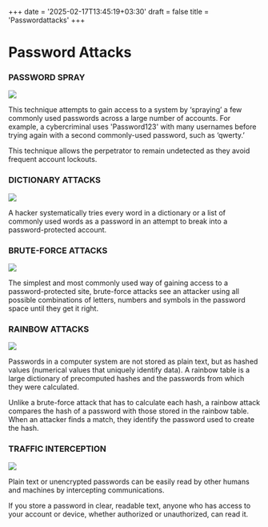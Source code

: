 +++
date = '2025-02-17T13:45:19+03:30'
draft = false
title = 'Passwordattacks'
+++

# Password Attacks

### PASSWORD SPRAY

![](https://www.netacad.com/content/i2cs/7.1/courses/content/m2/en-US/assets/cad4c73462916cb67e69c2eb50fd9dcdca59cfbe.png)

This technique attempts to gain access to a system by ‘spraying’ a few commonly used passwords across a large number of accounts. For example, a cybercriminal uses 'Password123' with many usernames before trying again with a second commonly-used password, such as ‘qwerty.’

This technique allows the perpetrator to remain undetected as they avoid frequent account lockouts.

### DICTIONARY ATTACKS

![](https://www.netacad.com/content/i2cs/7.1/courses/content/m2/en-US/assets/cd79e882e9efe6d568118ae43f447a500c9955d6.png)

A hacker systematically tries every word in a dictionary or a list of commonly used words as a password in an attempt to break into a password-protected account.

### BRUTE-FORCE ATTACKS

![](https://www.netacad.com/content/i2cs/7.1/courses/content/m2/en-US/assets/d62ba4eb77ce4f60c69a8c5c2c843de3fa7ac769.png)

The simplest and most commonly used way of gaining access to a password-protected site, brute-force attacks see an attacker using all possible combinations of letters, numbers and symbols in the password space until they get it right.

### RAINBOW ATTACKS

![](https://www.netacad.com/content/i2cs/7.1/courses/content/m2/en-US/assets/34a110cd33e1aeac5108f201e497706b546fccb9.png)

Passwords in a computer system are not stored as plain text, but as hashed values (numerical values that uniquely identify data). A rainbow table is a large dictionary of precomputed hashes and the passwords from which they were calculated.

Unlike a brute-force attack that has to calculate each hash, a rainbow attack compares the hash of a password with those stored in the rainbow table. When an attacker finds a match, they identify the password used to create the hash.

### TRAFFIC INTERCEPTION

![](https://www.netacad.com/content/i2cs/7.1/courses/content/m2/en-US/assets/11ccc1f6f9152fb001ad44a4b7e1ea3586c15d68.png)

Plain text or unencrypted passwords can be easily read by other humans and machines by intercepting communications.

If you store a password in clear, readable text, anyone who has access to your account or device, whether authorized or unauthorized, can read it.
